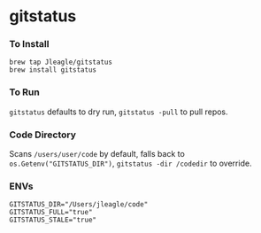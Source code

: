 # gitstatus

### To Install

```
brew tap Jleagle/gitstatus
brew install gitstatus
```

### To Run

`gitstatus` defaults to dry run, `gitstatus -pull` to pull repos.

### Code Directory

Scans `/users/user/code` by default, falls back to `os.Getenv("GITSTATUS_DIR")`, `gitstatus -dir /codedir` to override.

### ENVs

```
GITSTATUS_DIR="/Users/jleagle/code"
GITSTATUS_FULL="true"
GITSTATUS_STALE="true"
```
